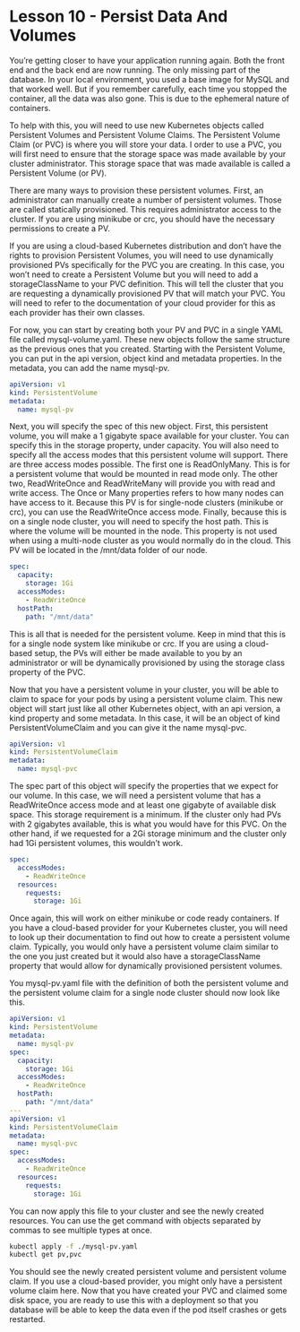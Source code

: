 # Lesson 10 - Persist Data And Volumes

You’re getting closer to have your application running again. Both the front end and the back end are now running. The only missing part of the database. In your local environment, you used a base image for MySQL and that worked well. But if you remember carefully, each time you stopped the container, all the data was also gone. This is due to the ephemeral nature of containers.

To help with this, you will need to use new Kubernetes objects called Persistent Volumes and Persistent Volume Claims. The Persistent Volume Claim (or PVC) is where you will store your data. I order to use a PVC, you will first need to ensure that the storage space was made available by your cluster administrator. This storage space that was made available is called a Persistent Volume (or PV). 

There are many ways to provision these persistent volumes. First, an administrator can manually create a number of persistent volumes. Those are called statically provisioned. This requires administrator access to the cluster. If you are using minikube or crc, you should have the necessary permissions to create a PV. 

If you are using a cloud-based Kubernetes distribution and don’t have the rights to provision Persistent Volumes, you will need to use dynamically provisioned PVs specifically for the PVC you are creating. In this case, you won’t need to create a Persistent Volume but you will need to add a storageClassName to your PVC definition. This will tell the cluster that you are requesting a dynamically provisioned PV that will match your PVC. You will need to refer to the documentation of your cloud provider for this as each provider has their own classes.

For now, you can start by creating both your PV and PVC in a single YAML file called mysql-volume.yaml. These new objects follow the same structure as the previous ones that you created. Starting with the Persistent Volume, you can put in the api version, object kind and metadata properties. In the metadata, you can add the name mysql-pv.

```yaml
apiVersion: v1
kind: PersistentVolume
metadata:
  name: mysql-pv
```

Next, you will specify the spec of this new object. First, this persistent volume, you will make a 1 gigabyte space available for your cluster. You can specify this in the storage property, under capacity. You will also need to specify all the access modes that this persistent volume will support. There are three access modes possible. The first one is ReadOnlyMany. This is for a persistent volume that would be mounted in read mode only. The other two, ReadWriteOnce and ReadWriteMany will provide you with read and write access. The Once or Many properties refers to how many nodes can have access to it. Because this PV is for single-node clusters (minikube or crc), you can use the ReadWriteOnce access mode. Finally, because this is on a single node cluster, you will need to specify the host path. This is where the volume will be mounted in the node. This property is not used when using a multi-node cluster as you would normally do in the cloud. This PV will be located in the /mnt/data folder of our node.

```yaml
spec:
  capacity:
    storage: 1Gi
  accessModes:
    - ReadWriteOnce
  hostPath:
    path: "/mnt/data"
```

This is all that is needed for the persistent volume. Keep in mind that this is for a single node system like minikube or crc. If you are using a cloud-based setup, the PVs will either be made available to you by an administrator or will be dynamically provisioned by using the storage class property of the PVC.

Now that you have a persistent volume in your cluster, you will be able to claim to space for your pods by using a persistent volume claim. This new object will start just like all other Kubernetes object, with an api version, a kind property and some metadata. In this case, it will be an object of kind PersistentVolumeClaim and you can give it the name mysql-pvc.

```yaml
apiVersion: v1
kind: PersistentVolumeClaim
metadata:
  name: mysql-pvc
```

The spec part of this object will specify the properties that we expect for our volume. In this case, we will need a persistent volume that has a ReadWriteOnce access mode and at least one gigabyte of available disk space. This storage requirement is a minimum. If the cluster only had PVs with 2 gigabytes available, this is what you would have for this PVC. On the other hand, if we requested for a 2Gi storage minimum and the cluster only had 1Gi persistent volumes, this wouldn’t work.

```yaml
spec:
  accessModes:
    - ReadWriteOnce
  resources:
    requests:
      storage: 1Gi
```

Once again, this will work on either minikube or code ready containers. If you have a cloud-based provider for your Kubernetes cluster, you will need to look up their documentation to find out how to create a persistent volume claim. Typically, you would only have a persistent volume claim similar to the one you just created but it would also have a storageClassName property that would allow for dynamically provisioned persistent volumes. 

You mysql-pv.yaml file with the definition of both the persistent volume and the persistent volume claim for a single node cluster should now look like this.

```yaml
apiVersion: v1
kind: PersistentVolume
metadata:
  name: mysql-pv
spec:
  capacity:
    storage: 1Gi
  accessModes:
    - ReadWriteOnce 
  hostPath:
    path: "/mnt/data"
---
apiVersion: v1
kind: PersistentVolumeClaim
metadata:
  name: mysql-pvc
spec:
  accessModes:
    - ReadWriteOnce
  resources:
    requests:
      storage: 1Gi
```

You can now apply this file to your cluster and see the newly created resources. You can use the get command with objects separated by commas to see multiple types at once.

```bash
kubectl apply -f ./mysql-pv.yaml
kubectl get pv,pvc
```

You should see the newly created persistent volume and persistent volume claim. If you use a cloud-based provider, you might only have a persistent volume claim here. Now that you have created your PVC and claimed some disk space, you are ready to use this with a deployment so that you database will be able to keep the data even if the pod itself crashes or gets restarted.
